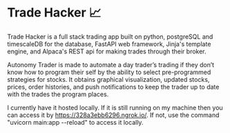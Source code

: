 # Trade Hacker 📈
Trade Hacker is a full stack trading app built on python, postgreSQL and timescaleDB for the database, FastAPI web framework, Jinja's template engine, and Alpaca's REST api for making trades through their broker. 

Autonomy Trader is made to automate a day trader’s trading if they don’t know how to program their self by the ability to select pre-programmed strategies for stocks. It obtains graphical visualization, updated stocks, prices, order histories, and push notifications to keep the trader up to date with the trades the program places. 

I currently have it hosted locally. If it is still running on my machine then you can access it by https://328a3ebb6296.ngrok.io/. 
If not, use the command "uvicorn main:app --reload" to access it locally. 



